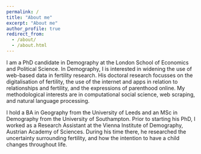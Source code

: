 ```yaml
---
permalink: /
title: "About me"
excerpt: "About me"
author_profile: true
redirect_from: 
  - /about/
  - /about.html
---
```


I am a PhD candidate in Demography at the London School of Economics and Political Science. In Demography, I is interested in widening the use of web-based data in fertility research. His doctoral research focusses on the digitalisation of fertility, the use of the internet and apps in relation to relationships and fertility, and the expressions of parenthood online. My methodological interests are in computational social science, web scraping, and natural language processing.

I hold a BA in Geography from the University of Leeds and an MSc in Demography from the University of Southampton. Prior to starting his PhD, I worked as a Research Assistant at the Vienna Institute of Demography, Austrian Academy of Sciences. During his time there, he researched the uncertainty surrounding fertility, and how the intention to have a child changes throughout life.
